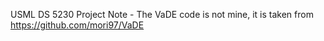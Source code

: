 USML DS 5230 Project
Note -  The VaDE code is not mine, it is taken from https://github.com/mori97/VaDE
